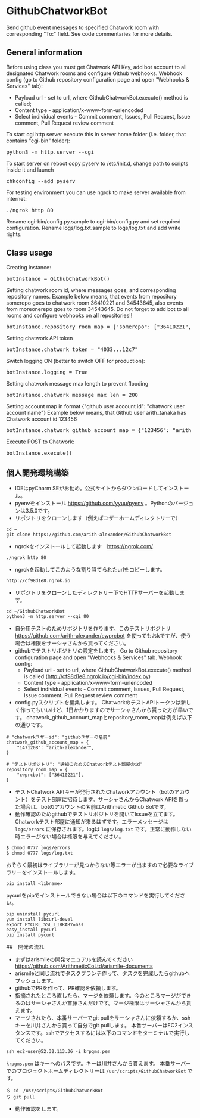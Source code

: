 # GithubChatworkBot
Send github event messages to specified Chatwork room with corresponding "To:" field. See code commentaries for more details.
## General information
Before using class you must get Chatwork API Key, add bot account to all designated Chatwork rooms and configure Github webhooks.
Webhook config (go to Github repository configuration page and open "Webhooks & Services" tab):
- Payload url - set to url, where GithubChatworkBot.execute() method is called;
- Content type - application/x-www-form-urlencoded
- Select individual events - Commit comment, Issues, Pull Request, Issue comment, Pull Request review comment

To start cgi http server execute this in server home folder (i.e. folder, that contains "cgi-bin" folder):
<pre>
python3 -m http.server --cgi
</pre>
To start server on reboot copy pyserv to /etc/init.d, change path to scripts inside it and launch
<pre>
chkconfig --add pyserv
</pre>
For testing environment you can use ngrok to make server available from internet:
<pre>
./ngrok http 80
</pre>

Rename cgi-bin/config.py.sample to cgi-bin/config.py and set required configuration. Rename logs/log.txt.sample to logs/log.txt and add write rights.

## Class usage
Creating instance:
<pre>
botInstance = GithubChatworkBot()
</pre>

Setting chatwork room id, where messages goes, and corresponding repository names.
Example below means, that events from repository somerepo goes to chatwork room 36410221 and 34543645,
also events from moreonerepo goes to room 34543645.
Do not forget to add bot to all rooms and configure webhooks on all repositories!!
<pre>
botInstance.repository_room_map = {"somerepo": ["36410221", "34543645"], "moreonerepo": ["34543645"]}
</pre>

Setting chatwork API token
<pre>
botInstance.chatwork_token = "4033...12c7"
</pre>

Switch logging ON (better to switch OFF for production):
<pre>
botInstance.logging = True
</pre>

Setting chatwork message max length to prevent flooding
<pre>
botInstance.chatwork_message_max_len = 200
</pre>

Setting account map in format {"github user account id": "chatwork user account name"}
Example below means, that Github user arith_tanaka has Chatwork account id 123456
<pre>
botInstance.chatwork_github_account_map = {"123456": "arith_tanaka", "567890": "arith_yamada"}
</pre>

Execute POST to Chatwork:
<pre>
botInstance.execute()
</pre>

## 個人開発環境構築
- IDEはpyCharm SEがお勧め。公式サイトからダウンロードしてインストール。
- pyenvをインストール https://github.com/yyuu/pyenv 。Pythonのバージョンは3.5.0です。
- リポジトリをクローンします（例えばユザーホームディレクトリーで）
```
cd ~
git clone https://github.com/arith-alexander/GithubChatworkBot
```
- ngrokをインストールして起動します　https://ngrok.com/
```
./ngrok http 80
```
- ngrokを起動してこのような割り当てられたurlをコピーします。
```
http://cf98d1e8.ngrok.io
```
- リポジトリをクローンしたディレクトリー下でHTTPサーバーを起動します。
```
cd ~/GithubChatworkBot
python3 -m http.server --cgi 80
```
- 自分用テストのためリポジトリを作ります。このテストリポジトリ https://github.com/arith-alexander/cwprcbot を使ってもおkですが、使う場合は権限をサーシャさんから貰ってください。
- githubでテストリポジトリの設定をします。
Go to Github repository configuration page and open "Webhooks & Services" tab.
Webhook config:
  - Payload url - set to url, where GithubChatworkBot.execute() method is called (http://cf98d1e8.ngrok.io/cgi-bin/index.py)
  - Content type - application/x-www-form-urlencoded
  - Select individual events - Commit comment, Issues, Pull Request, Issue comment, Pull Request review comment
- config.pyスクリプトを編集します。
ChatworkのテストAPIトークンは新しく作ってもいいけど、1日かかりますのでサーシャさんから貰った方が早いです。
chatwork_github_account_mapとrepository_room_mapは例えば以下の通りです。
```
# "chatworkユザーid": "githubユザーの名前"
chatwork_github_account_map = {
    "1471208": "arith-alexander",
}

# "テストリポジトリ": "通知のためのChatworkテスト部屋のid"
repository_room_map = {
    "cwprcbot": ["36410221"],
}
```
- テストChatwork APIキーが発行されたChatworkアカウント（botのアカウント）をテスト部屋に招待します。サーシャさんからChatwork APIを貰った場合は、botのアカウントの名前はArithmetic Github Botです。
- 動作確認のためgithubでテストリポジトリを開いてIssueを立てます。Chatworkテスト部屋に通知が来るはずです。エラーメッセージは `logs/errors` に保存されます。logは `logs/log.txt` です。正常に動作しない時エラーがない場合は権限を与えてください。
```
$ chmod 0777 logs/errors
$ chmod 0777 logs/log.txt
```
おそらく最初はライブラリーが見つからない等エラーが出ますので必要なライブラリーをインストールします。
```
pip install <libname>
```
pycurlをpipでインストールできない場合は以下のコマンドを実行してください。
```
pip uninstall pycurl
yum install libcurl-devel
export PYCURL_SSL_LIBRARY=nss
easy_install pycurl
pip install pycurl
```

##　開発の流れ
- まずはarismileの開発マニュアルを読んでください　https://github.com/ArithmeticCoLtd/arismile-documents
- arismileと同じ流れでタスクブランチ作って、タスクを完成したらgithubへプッシュします。
- githubでPRを作って、PR確認を依頼します。
- 指摘されたところ直したら、マージを依頼します。今のところマージができるのはサーシャさんか首藤さんだけです。マージ権限はサーシャさんから貰えます。
- マージされたら、本番サーバーでgit pullをサーシャさんに依頼するか、sshキーを川井さんから貰って自分でgit pullします。
本番サーバーはEC2インスタンスです。sshでアクセスするには以下のコマンドをターミナルで実行してください。
```
ssh ec2-user@52.32.113.36 -i krpgms.pem
```
`krpgms.pem` はキーへのパスです。キーは川井さんから貰えます。
本番サーバーでのプロジェクトホームディレクトリーは `/usr/scripts/GithubChatworkBot` です。
```
＄ cd　/usr/scripts/GithubChatworkBot
＄ git pull
```
- 動作確認をします。
